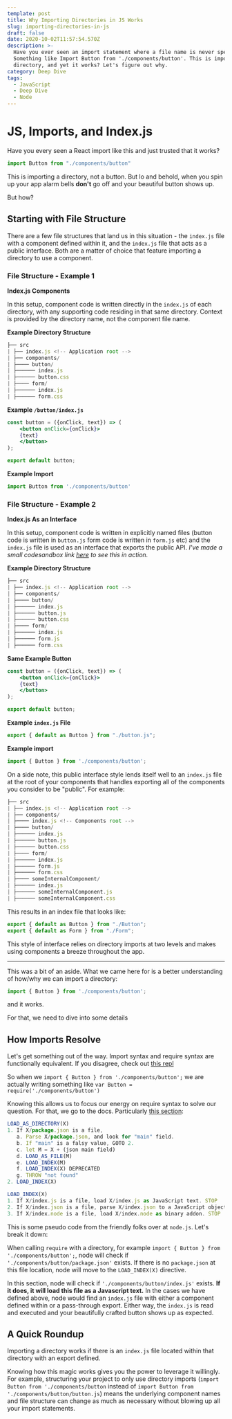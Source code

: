 ```yaml
---
template: post
title: Why Importing Directories in JS Works
slug: importing-directories-in-js
draft: false
date: 2020-10-02T11:57:54.570Z
description: >-
  Have you ever seen an import statement where a file name is never specified?
  Something like Import Button from './components/button'. This is importing a
  directory, and yet it works? Let's figure out why.
category: Deep Dive
tags:
  - JavaScript
  - Deep Dive
  - Node
---
```

# JS, Imports, and Index.js

Have you every seen a React import like this and just trusted that it works? 

```jsx
import Button from "./components/button"
```

This is importing a directory, not a button. But lo and behold, when you spin up your app alarm bells **don't** go off and your beautiful button shows up. 

But how? 

## Starting with File Structure

There are a few file structures that land us in this situation - the `index.js` file with a component defined within it, and the `index.js` file that acts as a public interface. Both are a matter of choice that feature importing a directory to use a component.

### File Structure - Example 1

**Index.js Components**

In this setup, component code is written directly in the `index.js` of each directory, with any supporting code residing in that same directory. Context is provided by the directory name, not the component file name. 

**Example Directory Structure**

```jsx
├── src
| ├── index.js <!-- Application root -->
| ├── components/
| ├──── button/
| ├────── index.js
| ├────── button.css
| ├──── form/
| ├────── index.js
| ├────── form.css
```

**Example `/button/index.js`**

```jsx
const button = ({onClick, text}) => (
	<button onClick={onClick}>
    {text}
	</button>
);

export default button;
```

**Example Import**

```jsx
import Button from './components/button'
```

### File Structure - Example 2

**Index.js As an Interface**

In this setup, component code is written in explicitly named files (button code is written in `button.js` form code is written in `form.js` etc) and the `index.js` file is used as an interface that exports the public API. *I've made a small codesandbox link [here](https://codesandbox.io/s/serene-albattani-1s1go?fontsize=14&hidenavigation=1&theme=dark) to see this in action.*

**Example Directory Structure**

```jsx
├── src
| ├── index.js <!-- Application root -->
| ├── components/
| ├──── button/
| ├────── index.js
| ├────── button.js
| ├────── button.css
| ├──── form/
| ├────── index.js
| ├────── form.js
| ├────── form.css
```

**Same Example Button**

```jsx
const button = ({onClick, text}) => (
	<button onClick={onClick}>
    {text}
	</button>
);

export default button;
```

**Example `index.js` File**

```jsx
export { default as Button } from "./button.js";
```

**Example import**

```jsx
import { Button } from './components/button';
```

On a side note, this public interface style lends itself well to an `index.js` file at the root of your components that handles exporting all of the components you consider to be "public". For example: 

```jsx
├── src
| ├── index.js <!-- Application root -->
| ├── components/
| ├──── index.js <!-- Components root -->
| ├──── button/
| ├────── index.js
| ├────── button.js
| ├────── button.css
| ├──── form/
| ├────── index.js
| ├────── form.js
| ├────── form.css
| ├──── someInternalComponent/
| ├────── index.js
| ├────── someInternalComponent.js
| ├────── someInternalComponent.css
```

This results in an index file that looks like:

```jsx
export { default as Button } from "./Button";
export { default as Form } from "./Form";
```

This style of interface relies on directory imports at two levels and makes using components a breeze throughout the app.

---

This was a bit of an aside. What we came here for is a better understanding of how/why we can import a directory: 

```jsx
import { Button } from './components/button';
```

and it works.

For that, we need to dive into some details

## How Imports Resolve

Let's get something out of the way. Import syntax and require syntax are functionally equivalent. If you disagree, check out [this repl](https://babeljs.io/en/repl#?browsers=&build=&builtIns=false&spec=false&loose=false&code_lz=JYWwDg9gTgLgBAbzgCwKYBt0QIxwL5wBmUEIcA5AHQD0amE5AUIwMYQB2AzhOqpVgHMAFHSzYhASglwgA&debug=false&forceAllTransforms=false&shippedProposals=false&circleciRepo=&evaluate=false&fileSize=false&timeTravel=false&sourceType=module&lineWrap=true&presets=es2015%2Creact%2Cstage-2&prettier=false&targets=&version=7.8.4&externalPlugins=)

So when we `import { Button } from './components/button';` we are actually writing something like `var Button = require('./components/button')`

Knowing this allows us to focus our energy on require syntax to solve our question. For that, we go to the docs. Particularly [this section](https://nodejs.org/api/modules.html#modules_all_together): 

```jsx
LOAD_AS_DIRECTORY(X)
1. If X/package.json is a file,
   a. Parse X/package.json, and look for "main" field.
   b. If "main" is a falsy value, GOTO 2.
   c. let M = X + (json main field)
   d. LOAD_AS_FILE(M)
   e. LOAD_INDEX(M)
   f. LOAD_INDEX(X) DEPRECATED
   g. THROW "not found"
2. LOAD_INDEX(X)

LOAD_INDEX(X)
1. If X/index.js is a file, load X/index.js as JavaScript text. STOP
2. If X/index.json is a file, parse X/index.json to a JavaScript object. STOP
3. If X/index.node is a file, load X/index.node as binary addon. STOP
```

This is some pseudo code from the friendly folks over at `node.js`. Let's break it down:

When calling `require` with a directory, for example `import { Button } from './components/button';`, node will check if `'./components/button/package.json'` exists. If there is no `package.json` at this file location, node will move to the `LOAD_INDEX(X)` directive. 

In this section, node will check if `'./components/button/index.js'` exists. **If it does, it will load this file as a Javascript text.** In the cases we have defined above, node would find an `index.js` file with either a component defined within or a pass-through export. Either way, the `index.js` is read and executed and your beautifully crafted button shows up as expected.

## A Quick Roundup

Importing a directory works if there is an `index.js` file located within that directory with an export defined. 

Knowing how this magic works gives you the power to leverage it willingly. For example, structuring your project to only use directory imports (`import Button from './components/button` instead of `import Button from './components/button/button.js`) means the underlying component names and file structure can change as much as necessary without blowing up all your import statements.

